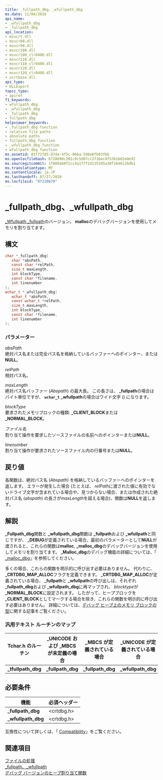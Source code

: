 ```yaml
---
title: _fullpath_dbg、_wfullpath_dbg
ms.date: 11/04/2016
api_name:
- _wfullpath_dbg
- _fullpath_dbg
api_location:
- msvcrt.dll
- msvcr80.dll
- msvcr90.dll
- msvcr100.dll
- msvcr100_clr0400.dll
- msvcr110.dll
- msvcr110_clr0400.dll
- msvcr120.dll
- msvcr120_clr0400.dll
- ucrtbase.dll
api_type:
- DLLExport
topic_type:
- apiref
f1_keywords:
- wfullpath_dbg
- _wfullpath_dbg
- _fullpath_dbg
- fullpath_dbg
helpviewer_keywords:
- _fullpath_dbg function
- relative file paths
- absolute paths
- fullpath_dbg function
- _wfullpath_dbg function
- wfullpath_dbg function
ms.assetid: 81f72f85-07da-4f5c-866a-598e0fb03f6b
ms.openlocfilehash: b728090c201c9c5d07cc2f1bec4f53b1682e0e92
ms.sourcegitcommit: 1f009ab0f2cc4a177f2d1353d5a38f164612bdb1
ms.translationtype: MT
ms.contentlocale: ja-JP
ms.lasthandoff: 07/27/2020
ms.locfileid: "87220679"
---
```

# <a name="_fullpath_dbg-_wfullpath_dbg"></a>_fullpath_dbg、_wfullpath_dbg

[_Wfullpath _fullpath](fullpath-wfullpath.md)のバージョン。 **malloc**のデバッグバージョンを使用してメモリを割り当てます。

## <a name="syntax"></a>構文

```C
char *_fullpath_dbg(
   char *absPath,
   const char *relPath,
   size_t maxLength,
   int blockType,
   const char *filename,
   int linenumber
);
wchar_t *_wfullpath_dbg(
   wchar_t *absPath,
   const wchar_t *relPath,
   size_t maxLength,
   int blockType,
   const char *filename,
   int linenumber
);
```

### <a name="parameters"></a>パラメーター

*absPath*<br/>
絶対パス名または完全パス名を格納しているバッファーへのポインター、または**NULL**。

*relPath*<br/>
相対パス名。

*maxLength*<br/>
絶対パス名バッファー (*Abspath*) の最大長。 この長さは、 **_fullpath**の場合はバイト単位ですが、 **`wchar_t`** **_wfullpath**の場合はワイド文字 () になります。

*blockType*<br/>
要求されたメモリブロックの種類: **_CLIENT_BLOCK**または **_NORMAL_BLOCK**。

*ファイル名*<br/>
割り当て操作を要求したソースファイルの名前へのポインターまたは**NULL**。

*linenumber*<br/>
割り当て操作が要求されたソースファイル内の行番号または**NULL**。

## <a name="return-value"></a>戻り値

各関数は、絶対パス名 (*Abspath*) を格納しているバッファーへのポインターを返します。 エラーが発生した場合 (たとえば、 *relPath*に渡された値に有効でないドライブ文字が含まれている場合や、見つからない場合、または作成された絶対パス名 (*abspath*) の長さが*maxLength*を超える場合)、関数は**NULL**を返します。

## <a name="remarks"></a>解説

**_Fullpath_dbg**関数と **_wfullpath_dbg**関数は **_fullpath**および **_wfullpath**と同じですが、 **_DEBUG**が定義されている場合、最初のパラメーターとして**NULL**が渡されると、これらの関数は**malloc**, **_malloc_dbg**のデバッグバージョンを使用してメモリを割り当てます。 **_Malloc_dbg**のデバッグ機能の詳細については、「 [_malloc_dbg](malloc-dbg.md)」を参照してください。

多くの場合、これらの関数を明示的に呼び出す必要はありません。 代わりに、 **_CRTDBG_MAP_ALLOC**フラグを定義できます。 **_CRTDBG_MAP_ALLOC**が定義されている場合、 **_fullpath**と **_wfullpath**の呼び出しは、それぞれ **_fullpath_dbg**および **_wfullpath_dbg**に再マップされ、 *blocktype*が **_NORMAL_BLOCK**に設定されます。 したがって、ヒープブロックを **_CLIENT_BLOCK**としてマークする場合を除き、これらの関数を明示的に呼び出す必要はありません。 詳細については、[デバッグ ヒープ上のメモリ ブロックの型](/visualstudio/debugger/crt-debug-heap-details)に関する記事をご覧ください。

### <a name="generic-text-routine-mappings"></a>汎用テキスト ルーチンのマップ

|Tchar.h のルーチン|_UNICODE および _MBCS が未定義の場合|_MBCS が定義されている場合|_UNICODE が定義されている場合|
|---------------------|--------------------------------------|--------------------|-----------------------|
|**_tfullpath_dbg**|**_fullpath_dbg**|**_fullpath_dbg**|**_wfullpath_dbg**|

## <a name="requirements"></a>必要条件

|機能|必須ヘッダー|
|--------------|---------------------|
|**_fullpath_dbg**|\<crtdbg.h>|
|**_wfullpath_dbg**|\<crtdbg.h>|

互換性について詳しくは、「 [Compatibility](../../c-runtime-library/compatibility.md)」をご覧ください。

## <a name="see-also"></a>関連項目

[ファイルの処理](../../c-runtime-library/file-handling.md)<br/>
[_fullpath、_wfullpath](fullpath-wfullpath.md)<br/>
[デバッグ バージョンのヒープ割り当て関数](/visualstudio/debugger/debug-versions-of-heap-allocation-functions)<br/>
